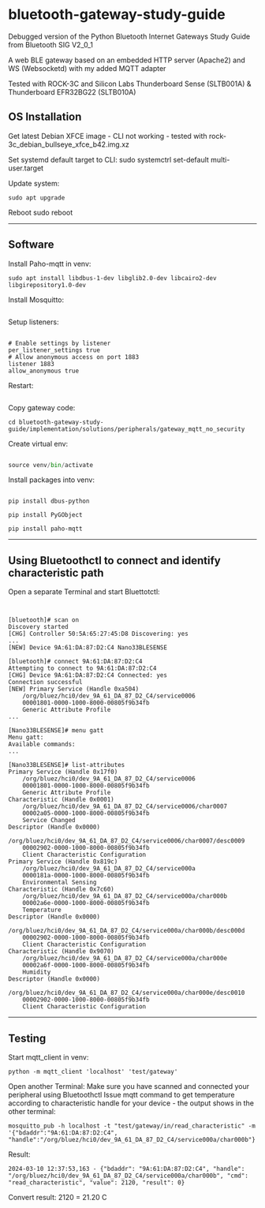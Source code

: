 # bluetooth-gateway-study-guide
Debugged version of the Python Bluetooth Internet Gateways Study Guide from Bluetooth SIG V2_0_1

A web BLE gateway based on an embedded HTTP server (Apache2) and WS (Websocketd) with my added MQTT adapter

Tested with ROCK-3C and Silicon Labs Thunderboard Sense (SLTB001A) & Thunderboard EFR32BG22 (SLTB010A)

## OS Installation

Get latest Debian XFCE image - CLI not working - tested with rock-3c_debian_bullseye_xfce_b42.img.xz

Set systemd default target to CLI:
sudo systemctrl set-default multi-user.target

Update system:
```sudo apt update
sudo apt upgrade
```

Reboot
sudo reboot

**************************************************
## Software

Install Paho-mqtt in venv:
```sudo apt install python3-dev pkg-config cmake python3-venv
sudo apt install libdbus-1-dev libglib2.0-dev libcairo2-dev libgirepository1.0-dev
```

Install Mosquitto:
```sudo apt install mosquitto mosquitto-clients
```

Setup listeners:
```sudo vi /etc/mosquitto/conf.d/broker.conf

# Enable settings by listener
per_listener_settings true
# Allow anonymous access on port 1883
listener 1883
allow_anonymous true
```
Restart:
```sudo systemctl restart mosquitto.service
```

Copy gateway code:
```git clone https://github.com/milnepe/bluetooth-gateway-study-guide.git
cd bluetooth-gateway-study-guide/implementation/solutions/peripherals/gateway_mqtt_no_security
```

Create virtual env:
```python -m venv venv

source venv/bin/activate
```

Install packages into venv:
```pip install wheel

pip install dbus-python

pip install PyGObject

pip install paho-mqtt
```

******************************************
## Using Bluetoothctl to connect and identify characteristic path

Open a separate Terminal and start Bluettotctl:
```bluetoothctl


[bluetooth]# scan on
Discovery started
[CHG] Controller 50:5A:65:27:45:D8 Discovering: yes
...
[NEW] Device 9A:61:DA:87:D2:C4 Nano33BLESENSE

[bluetooth]# connect 9A:61:DA:87:D2:C4 
Attempting to connect to 9A:61:DA:87:D2:C4
[CHG] Device 9A:61:DA:87:D2:C4 Connected: yes
Connection successful
[NEW] Primary Service (Handle 0xa504)
	/org/bluez/hci0/dev_9A_61_DA_87_D2_C4/service0006
	00001801-0000-1000-8000-00805f9b34fb
	Generic Attribute Profile
...

[Nano33BLESENSE]# menu gatt
Menu gatt:
Available commands:
...

[Nano33BLESENSE]# list-attributes 
Primary Service (Handle 0x17f0)
	/org/bluez/hci0/dev_9A_61_DA_87_D2_C4/service0006
	00001801-0000-1000-8000-00805f9b34fb
	Generic Attribute Profile
Characteristic (Handle 0x0001)
	/org/bluez/hci0/dev_9A_61_DA_87_D2_C4/service0006/char0007
	00002a05-0000-1000-8000-00805f9b34fb
	Service Changed
Descriptor (Handle 0x0000)
	/org/bluez/hci0/dev_9A_61_DA_87_D2_C4/service0006/char0007/desc0009
	00002902-0000-1000-8000-00805f9b34fb
	Client Characteristic Configuration
Primary Service (Handle 0x819c)
	/org/bluez/hci0/dev_9A_61_DA_87_D2_C4/service000a
	0000181a-0000-1000-8000-00805f9b34fb
	Environmental Sensing
Characteristic (Handle 0x7c60)
	/org/bluez/hci0/dev_9A_61_DA_87_D2_C4/service000a/char000b
	00002a6e-0000-1000-8000-00805f9b34fb
	Temperature
Descriptor (Handle 0x0000)
	/org/bluez/hci0/dev_9A_61_DA_87_D2_C4/service000a/char000b/desc000d
	00002902-0000-1000-8000-00805f9b34fb
	Client Characteristic Configuration
Characteristic (Handle 0x9070)
	/org/bluez/hci0/dev_9A_61_DA_87_D2_C4/service000a/char000e
	00002a6f-0000-1000-8000-00805f9b34fb
	Humidity
Descriptor (Handle 0x0000)
	/org/bluez/hci0/dev_9A_61_DA_87_D2_C4/service000a/char000e/desc0010
	00002902-0000-1000-8000-00805f9b34fb
	Client Characteristic Configuration
```

******************************************************
## Testing

Start mqtt_client in venv:
```cd gateway
python -m mqtt_client 'localhost' 'test/gateway'
```

Open another Terminal:
Make sure you have scanned and connected your peripheral using Bluetoothctl
Issue mqtt command to get temperature according to characteristic handle for your device - the output shows in the other terminal:

```
mosquitto_pub -h localhost -t "test/gateway/in/read_characteristic" -m '{"bdaddr":"9A:61:DA:87:D2:C4", "handle":"/org/bluez/hci0/dev_9A_61_DA_87_D2_C4/service000a/char000b"}'
```

Result:
```[72, 8, 0, 0]
2024-03-10 12:37:53,163 - {"bdaddr": "9A:61:DA:87:D2:C4", "handle": "/org/bluez/hci0/dev_9A_61_DA_87_D2_C4/service000a/char000b", "cmd": "read_characteristic", "value": 2120, "result": 0}
```


Convert result:
2120 = 21.20 C

